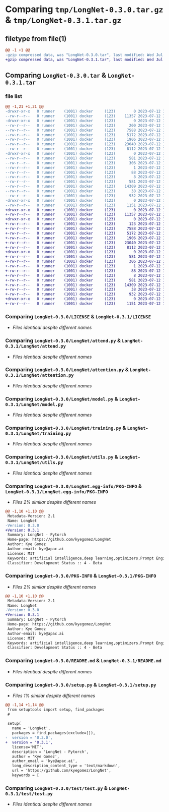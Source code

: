 # Comparing `tmp/LongNet-0.3.0.tar.gz` & `tmp/LongNet-0.3.1.tar.gz`

## filetype from file(1)

```diff
@@ -1 +1 @@
-gzip compressed data, was "LongNet-0.3.0.tar", last modified: Wed Jul 12 18:55:04 2023, max compression
+gzip compressed data, was "LongNet-0.3.1.tar", last modified: Wed Jul 12 19:06:12 2023, max compression
```

## Comparing `LongNet-0.3.0.tar` & `LongNet-0.3.1.tar`

### file list

```diff
@@ -1,21 +1,21 @@
-drwxr-xr-x   0 runner    (1001) docker     (123)        0 2023-07-12 18:55:04.102929 LongNet-0.3.0/
--rw-r--r--   0 runner    (1001) docker     (123)    11357 2023-07-12 18:54:48.000000 LongNet-0.3.0/LICENSE
-drwxr-xr-x   0 runner    (1001) docker     (123)        0 2023-07-12 18:55:04.098929 LongNet-0.3.0/LongNet/
--rw-r--r--   0 runner    (1001) docker     (123)      200 2023-07-12 18:54:48.000000 LongNet-0.3.0/LongNet/__init__.py
--rw-r--r--   0 runner    (1001) docker     (123)     7588 2023-07-12 18:54:48.000000 LongNet-0.3.0/LongNet/attend.py
--rw-r--r--   0 runner    (1001) docker     (123)     5172 2023-07-12 18:54:48.000000 LongNet-0.3.0/LongNet/attention.py
--rw-r--r--   0 runner    (1001) docker     (123)     1906 2023-07-12 18:54:48.000000 LongNet-0.3.0/LongNet/model.py
--rw-r--r--   0 runner    (1001) docker     (123)    23040 2023-07-12 18:54:48.000000 LongNet-0.3.0/LongNet/training.py
--rw-r--r--   0 runner    (1001) docker     (123)     8112 2023-07-12 18:54:48.000000 LongNet-0.3.0/LongNet/utils.py
-drwxr-xr-x   0 runner    (1001) docker     (123)        0 2023-07-12 18:55:04.098929 LongNet-0.3.0/LongNet.egg-info/
--rw-r--r--   0 runner    (1001) docker     (123)      581 2023-07-12 18:55:04.000000 LongNet-0.3.0/LongNet.egg-info/PKG-INFO
--rw-r--r--   0 runner    (1001) docker     (123)      306 2023-07-12 18:55:04.000000 LongNet-0.3.0/LongNet.egg-info/SOURCES.txt
--rw-r--r--   0 runner    (1001) docker     (123)        1 2023-07-12 18:55:04.000000 LongNet-0.3.0/LongNet.egg-info/dependency_links.txt
--rw-r--r--   0 runner    (1001) docker     (123)       88 2023-07-12 18:55:04.000000 LongNet-0.3.0/LongNet.egg-info/requires.txt
--rw-r--r--   0 runner    (1001) docker     (123)        8 2023-07-12 18:55:04.000000 LongNet-0.3.0/LongNet.egg-info/top_level.txt
--rw-r--r--   0 runner    (1001) docker     (123)      581 2023-07-12 18:55:04.102929 LongNet-0.3.0/PKG-INFO
--rw-r--r--   0 runner    (1001) docker     (123)    14309 2023-07-12 18:54:48.000000 LongNet-0.3.0/README.md
--rw-r--r--   0 runner    (1001) docker     (123)       38 2023-07-12 18:55:04.102929 LongNet-0.3.0/setup.cfg
--rw-r--r--   0 runner    (1001) docker     (123)      932 2023-07-12 18:54:48.000000 LongNet-0.3.0/setup.py
-drwxr-xr-x   0 runner    (1001) docker     (123)        0 2023-07-12 18:55:04.098929 LongNet-0.3.0/test/
--rw-r--r--   0 runner    (1001) docker     (123)     1151 2023-07-12 18:54:48.000000 LongNet-0.3.0/test/test.py
+drwxr-xr-x   0 runner    (1001) docker     (123)        0 2023-07-12 19:06:12.071026 LongNet-0.3.1/
+-rw-r--r--   0 runner    (1001) docker     (123)    11357 2023-07-12 19:06:00.000000 LongNet-0.3.1/LICENSE
+drwxr-xr-x   0 runner    (1001) docker     (123)        0 2023-07-12 19:06:12.067026 LongNet-0.3.1/LongNet/
+-rw-r--r--   0 runner    (1001) docker     (123)      123 2023-07-12 19:06:00.000000 LongNet-0.3.1/LongNet/__init__.py
+-rw-r--r--   0 runner    (1001) docker     (123)     7588 2023-07-12 19:06:00.000000 LongNet-0.3.1/LongNet/attend.py
+-rw-r--r--   0 runner    (1001) docker     (123)     5172 2023-07-12 19:06:00.000000 LongNet-0.3.1/LongNet/attention.py
+-rw-r--r--   0 runner    (1001) docker     (123)     1906 2023-07-12 19:06:00.000000 LongNet-0.3.1/LongNet/model.py
+-rw-r--r--   0 runner    (1001) docker     (123)    23040 2023-07-12 19:06:00.000000 LongNet-0.3.1/LongNet/training.py
+-rw-r--r--   0 runner    (1001) docker     (123)     8112 2023-07-12 19:06:00.000000 LongNet-0.3.1/LongNet/utils.py
+drwxr-xr-x   0 runner    (1001) docker     (123)        0 2023-07-12 19:06:12.071026 LongNet-0.3.1/LongNet.egg-info/
+-rw-r--r--   0 runner    (1001) docker     (123)      581 2023-07-12 19:06:12.000000 LongNet-0.3.1/LongNet.egg-info/PKG-INFO
+-rw-r--r--   0 runner    (1001) docker     (123)      306 2023-07-12 19:06:12.000000 LongNet-0.3.1/LongNet.egg-info/SOURCES.txt
+-rw-r--r--   0 runner    (1001) docker     (123)        1 2023-07-12 19:06:12.000000 LongNet-0.3.1/LongNet.egg-info/dependency_links.txt
+-rw-r--r--   0 runner    (1001) docker     (123)       88 2023-07-12 19:06:12.000000 LongNet-0.3.1/LongNet.egg-info/requires.txt
+-rw-r--r--   0 runner    (1001) docker     (123)        8 2023-07-12 19:06:12.000000 LongNet-0.3.1/LongNet.egg-info/top_level.txt
+-rw-r--r--   0 runner    (1001) docker     (123)      581 2023-07-12 19:06:12.071026 LongNet-0.3.1/PKG-INFO
+-rw-r--r--   0 runner    (1001) docker     (123)    14309 2023-07-12 19:06:00.000000 LongNet-0.3.1/README.md
+-rw-r--r--   0 runner    (1001) docker     (123)       38 2023-07-12 19:06:12.071026 LongNet-0.3.1/setup.cfg
+-rw-r--r--   0 runner    (1001) docker     (123)      932 2023-07-12 19:06:00.000000 LongNet-0.3.1/setup.py
+drwxr-xr-x   0 runner    (1001) docker     (123)        0 2023-07-12 19:06:12.071026 LongNet-0.3.1/test/
+-rw-r--r--   0 runner    (1001) docker     (123)     1151 2023-07-12 19:06:00.000000 LongNet-0.3.1/test/test.py
```

### Comparing `LongNet-0.3.0/LICENSE` & `LongNet-0.3.1/LICENSE`

 * *Files identical despite different names*

### Comparing `LongNet-0.3.0/LongNet/attend.py` & `LongNet-0.3.1/LongNet/attend.py`

 * *Files identical despite different names*

### Comparing `LongNet-0.3.0/LongNet/attention.py` & `LongNet-0.3.1/LongNet/attention.py`

 * *Files identical despite different names*

### Comparing `LongNet-0.3.0/LongNet/model.py` & `LongNet-0.3.1/LongNet/model.py`

 * *Files identical despite different names*

### Comparing `LongNet-0.3.0/LongNet/training.py` & `LongNet-0.3.1/LongNet/training.py`

 * *Files identical despite different names*

### Comparing `LongNet-0.3.0/LongNet/utils.py` & `LongNet-0.3.1/LongNet/utils.py`

 * *Files identical despite different names*

### Comparing `LongNet-0.3.0/LongNet.egg-info/PKG-INFO` & `LongNet-0.3.1/LongNet.egg-info/PKG-INFO`

 * *Files 2% similar despite different names*

```diff
@@ -1,10 +1,10 @@
 Metadata-Version: 2.1
 Name: LongNet
-Version: 0.3.0
+Version: 0.3.1
 Summary: LongNet - Pytorch
 Home-page: https://github.com/kyegomez/LongNet
 Author: Kye Gomez
 Author-email: kye@apac.ai
 License: MIT
 Keywords: artificial intelligence,deep learning,optimizers,Prompt Engineering
 Classifier: Development Status :: 4 - Beta
```

### Comparing `LongNet-0.3.0/PKG-INFO` & `LongNet-0.3.1/PKG-INFO`

 * *Files 2% similar despite different names*

```diff
@@ -1,10 +1,10 @@
 Metadata-Version: 2.1
 Name: LongNet
-Version: 0.3.0
+Version: 0.3.1
 Summary: LongNet - Pytorch
 Home-page: https://github.com/kyegomez/LongNet
 Author: Kye Gomez
 Author-email: kye@apac.ai
 License: MIT
 Keywords: artificial intelligence,deep learning,optimizers,Prompt Engineering
 Classifier: Development Status :: 4 - Beta
```

### Comparing `LongNet-0.3.0/README.md` & `LongNet-0.3.1/README.md`

 * *Files identical despite different names*

### Comparing `LongNet-0.3.0/setup.py` & `LongNet-0.3.1/setup.py`

 * *Files 1% similar despite different names*

```diff
@@ -1,14 +1,14 @@
 from setuptools import setup, find_packages
 # 
 
 setup(
   name = 'LongNet',
   packages = find_packages(exclude=[]),
-  version = '0.3.0',
+  version = '0.3.1',
   license='MIT',
   description = 'LongNet - Pytorch',
   author = 'Kye Gomez',
   author_email = 'kye@apac.ai',
   long_description_content_type = 'text/markdown',
   url = 'https://github.com/kyegomez/LongNet',
   keywords = [
```

### Comparing `LongNet-0.3.0/test/test.py` & `LongNet-0.3.1/test/test.py`

 * *Files identical despite different names*

